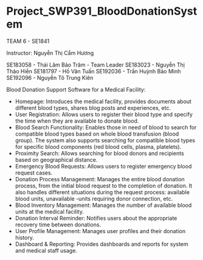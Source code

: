 # Project_SWP391_BloodDonationSystem

TEAM 6 - SE1841

Instructor: 	Nguyễn Thị Cẩm Hương

SE183058 - Thái Lâm Bảo Trâm - Team Leader 
SE183023 - Nguyễn Thị Thảo Hiền
SE181797 - Hồ Văn Tuấn
SE192036 - Trần Huỳnh Bảo Minh
SE192096 - Nguyễn Tô Trung	Kiên

Blood Donation Support Software for a Medical Facility:
- Homepage: Introduces the medical facility, provides documents about different blood types, shares blog posts and experiences, etc.
- User Registration: Allows users to register their blood type and specify the time when they are available to donate blood.
- Blood Search Functionality: Enables those in need of blood to search for compatible blood types based on whole blood transfusion (blood group). The system also supports searching for compatible blood types for specific blood components (red blood cells, plasma, platelets).
- Proximity Search: Allows searching for blood donors and recipients based on geographical distance.
- Emergency Blood Requests: Allows users to register emergency blood request cases.
- Donation Process Management: Manages the entire blood donation process, from the initial blood request to the completion of donation. It also handles different situations during the request process: available blood units, unavailable -units requiring donor connection, etc.
- Blood Inventory Management: Manages the number of available blood units at the medical facility.
- Donation Interval Reminder: Notifies users about the appropriate recovery time between donations.
- User Profile Management: Manages user profiles and their donation history.
- Dashboard & Reporting: Provides dashboards and reports for system and medical staff usage.
